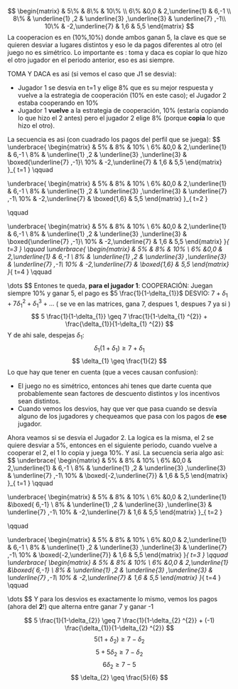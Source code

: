$$
\begin{matrix}
 & 5\% & 8\%  & 10\% \\
6\% &0,0  & 2,\underline{1}  & 6,-1 \\
8\%  & \underline{1} ,2 & \underline{3} ,\underline{3}  & \underline{7} ,-1\\
10\% & -2,\underline{7}  & 1,6 & 5,5
\end{matrix}
$$
La cooperacion es en (10%,10%) donde ambos ganan 5, la clave es que se quieren desviar a lugares distintos y eso le da pagos diferentes al otro (el juego no es simétrico. Lo importante es : toma y daca es copiar lo que hizo el otro jugador en el periodo anterior, eso es asi siempre.

TOMA Y DACA es asi (si vemos el caso que J1 se desvia):
- Jugador 1 se desvia en t=1 y elige 8% que es su mejor respuesta y vuelve a la estrategia de cooperación (10% en este caso); el Jugador 2 estaba cooperando en 10%
- Jugador 1 **vuelve** a la estrategia de cooperación, 10% (estaría copiando lo que hizo el 2 antes) pero el jugador 2 elige 8% (porque **copia** lo que hizo el otro).

La secuencia es asi (con cuadrado los pagos del perfil que se juega):
$$
\underbrace{ 
\begin{matrix}
 & 5\% & 8\%  & 10\% \\
6\% &0,0  & 2,\underline{1}  & 6,-1 \\
8\%  & \underline{1} ,2 & \underline{3} ,\underline{3}  & \boxed{\underline{7} ,-1}\\
10\% & -2,\underline{7}  & 1,6 & 5,5
\end{matrix}
}_{ t=1 }
\qquad 

\underbrace{ 
\begin{matrix}
 & 5\% & 8\%  & 10\% \\
6\% &0,0  & 2,\underline{1}  & 6,-1 \\
8\%  & \underline{1} ,2 & \underline{3} ,\underline{3}  & \underline{7} ,-1\\
10\% & -2,\underline{7}  & \boxed{1,6} & 5,5
\end{matrix}
}_{ t=2 }

\qquad 

\underbrace{ 
\begin{matrix}
 & 5\% & 8\%  & 10\% \\
6\% &0,0  & 2,\underline{1}  & 6,-1 \\
8\%  & \underline{1} ,2 & \underline{3} ,\underline{3}  &  \boxed{\underline{7} ,-1}\\
10\% & -2,\underline{7}  & 1,6 & 5,5
\end{matrix}
}_{ t=3 }
\qquad 
\underbrace{ 
\begin{matrix}
 & 5\% & 8\%  & 10\% \\
6\% &0,0  & 2,\underline{1}  & 6,-1 \\
8\%  & \underline{1} ,2 & \underline{3} ,\underline{3}  & \underline{7} ,-1\\
10\% & -2,\underline{7}  & \boxed{1,6} & 5,5
\end{matrix}
}_{ t=4 }
\qquad 

\dots
$$
Entones te queda, **para el jugador 1**:
COOPERACIÓN: Juegan siempre 10% y ganar 5, el pago es $5 \frac{1}{1-\delta_{1}}$
DESVIO: $7 + \delta_{1} + 7 \delta_{1} ^{2} + \delta_{1} ^{3} + \dots$ ( se ve en las matrices, gana 7, despues 1, despues 7 ya si )
$$
5 \frac{1}{1-\delta_{1}} \geq  7 \frac{1}{1-\delta_{1} ^{2}} + \frac{\delta_{1}}{1-\delta_{1} ^{2}}
$$
Y de ahi sale, despejas $\delta_{1}$:
$$
\delta_{1}(1+\delta_{1}) \geq 7 + \delta_{1}
$$
$$
\delta_{1} \geq \frac{1}{2}
$$
Lo que hay que tener en cuenta (que a veces causan confusion): 
- El juego no es simétrico, entonces ahi tenes que darte cuenta que probablemente sean factores de descuento distintos y los incentivos sean distintos.
- Cuando vemos los desvios, hay que ver que pasa cuando se desvía alguno de los jugadores y chequeamos que pasa con los pagos de **ese** jugador. 

Ahora veamos si se desvia el Jugador 2. La logica es la misma, el 2 se quiere desviar a 5%, entonces en el siguiente periodo, cuando vuelve a cooperar el 2, el 1 lo copia y juega 10%. Y así. La secuencia seria algo asi:
$$
\underbrace{ 
\begin{matrix}
 & 5\% & 8\%  & 10\% \\
6\% &0,0  & 2,\underline{1}  & 6,-1 \\
8\%  & \underline{1} ,2 & \underline{3} ,\underline{3}  & \underline{7} ,-1\\
10\% & \boxed{-2,\underline{7}}  & 1,6 & 5,5
\end{matrix}
}_{ t=1 }
\qquad 

\underbrace{ 
\begin{matrix}
 & 5\% & 8\%  & 10\% \\
6\% &0,0  & 2,\underline{1}  &\boxed{ 6,-1} \\
8\%  & \underline{1} ,2 & \underline{3} ,\underline{3}  & \underline{7} ,-1\\
10\% & -2,\underline{7}  & 1,6 & 5,5
\end{matrix}
}_{ t=2 }

\qquad 

\underbrace{ 
\begin{matrix}
 & 5\% & 8\%  & 10\% \\
6\% &0,0  & 2,\underline{1}  & 6,-1 \\
8\%  & \underline{1} ,2 & \underline{3} ,\underline{3}  & \underline{7} ,-1\\
10\% & \boxed{-2,\underline{7}}  & 1,6 & 5,5
\end{matrix}
}_{ t=3 }
\qquad 
\underbrace{ 
\begin{matrix}
 & 5\% & 8\%  & 10\% \\
6\% &0,0  & 2,\underline{1}  &\boxed{ 6,-1} \\
8\%  & \underline{1} ,2 & \underline{3} ,\underline{3}  & \underline{7} ,-1\\
10\% & -2,\underline{7}  & 1,6 & 5,5
\end{matrix}
}_{ t=4 }
\qquad 

\dots
$$
Y para los desvios es exactamente lo mismo, vemos los pagos (ahora del **2**!) que alterna entre ganar 7 y ganar -1

$$
5 \frac{1}{1-\delta_{2}} \geq  7 \frac{1}{1-\delta_{2} ^{2}} + (-1) \frac{\delta_{1}}{1-\delta_{2} ^{2}} 
$$
$$
5(1+\delta_{2} )\geq 7-\delta_{2}
$$
$$
5+5\delta_{2} \geq 7 - \delta_{2}
$$
$$
6 \delta_{2} \geq 7-5
$$
$$
\delta_{2} \geq \frac{5}{6}
$$
